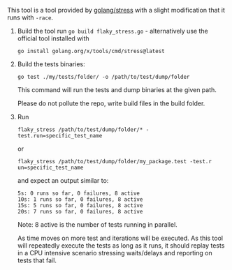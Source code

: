 This tool is a tool provided by [golang/stress](https://pkg.go.dev/golang.org/x/tools/cmd/stress#section-documentation) with a slight modification that it runs with `-race`.

1) Build the tool run `go build flaky_stress.go`  - alternatively use the official tool installed with 

    `go install golang.org/x/tools/cmd/stress@latest`

2) Build the tests binaries:

     `go test ./my/tests/folder/ -o /path/to/test/dump/folder`

      This command will run the tests and dump binaries at the given path.

      Please do not pollute the repo, write build files in the build folder.


3) Run 

    `flaky_stress /path/to/test/dump/folder/* -test.run=specific_test_name`

     or 

    `flaky_stress /path/to/test/dump/folder/my_package.test -test.r un=specific_test_name` 

    and expect an output similar to:

    ```
    5s: 0 runs so far, 0 failures, 8 active
    10s: 1 runs so far, 0 failures, 8 active
    15s: 5 runs so far, 0 failures, 8 active
    20s: 7 runs so far, 0 failures, 8 active
    ```
    Note: 8 active is the number of tests running in parallel.

    As time moves on more test and iterations will be executed. As this tool will repeatedly execute the tests as long as it runs, it should replay tests in a CPU intensive scenario stressing waits/delays and reporting on tests that fail.

